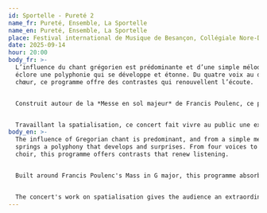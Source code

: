 ```yaml
---
id: Sportelle - Pureté 2
name_fr: Pureté, Ensemble, La Sportelle
name_en: Pureté, Ensemble, La Sportelle
place: Festival international de Musique de Besançon, Collégiale Nore-Dame, Dole
date: 2025-09-14
hour: 20:00
body_fr: >-
  L’influence du chant grégorien est prédominante et d’une simple mélodie vient
  éclore une polyphonie qui se développe et étonne. Du quatre voix au double
  chœur, ce programme offre des contrastes qui renouvellent l’écoute.


  Construit autour de la *Messe en sol majeur* de Francis Poulenc, ce programme nous absorbe dans la pureté éclatante d’une tonalité que Messiaen associait à l’or. Poulenc vient nous toucher au cœur en nous permettant de contempler sans filtre le diamant qu’est l’écriture chorale française. Empreinte d’humilité, cette musique est présentée sans ornement et comme souvent avec Poulenc, elle parle au cœur de manière simple.


  Travaillant la spatialisation, ce concert fait vivre au public une expérience hors norme, celle de la pureté du son travaillée par les grands maîtres français du XXe siècle.
body_en: >-
  The influence of Gregorian chant is predominant, and from a simple melody
  springs a polyphony that develops and surprises. From four voices to double
  choir, this programme offers contrasts that renew listening.


  Built around Francis Poulenc's Mass in G major, this programme absorbs us in the dazzling purity of a key that Messiaen associated with gold. Poulenc touches our hearts, allowing us to contemplate without filter the diamond that is French choral writing. Imbued with humility, this music is presented without ornament, and as is often the case with Poulenc, it speaks to the heart in a simple way.


  The concert's work on spatialisation gives the audience an extraordinary experience of the purity of sound created by the great French masters of the twentieth century.
---
```

